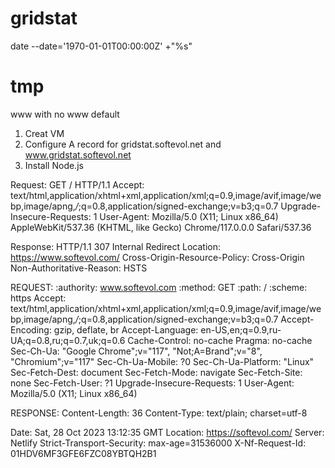 # gridstat
date --date='1970-01-01T00:00:00Z' +"%s"

# tmp
<link rel="icon" href="/favicon.ico" sizes="any">
<link rel="icon" href="/favicon.svg" type="image/svg+xml">
<meta name="theme-color" content="#4a4a4a">

www with no www default

1. Creat VM
2. Configure A record for gridstat.softevol.net and www.gridstat.softevol.net
3. Install Node.js




Request:
GET / HTTP/1.1
Accept: text/html,application/xhtml+xml,application/xml;q=0.9,image/avif,image/webp,image/apng,*/*;q=0.8,application/signed-exchange;v=b3;q=0.7
Upgrade-Insecure-Requests: 1
User-Agent: Mozilla/5.0 (X11; Linux x86_64) AppleWebKit/537.36 (KHTML, like Gecko) Chrome/117.0.0.0 Safari/537.36

Response:
HTTP/1.1 307 Internal Redirect
Location: https://www.softevol.com/
Cross-Origin-Resource-Policy: Cross-Origin
Non-Authoritative-Reason: HSTS

REQUEST:
:authority:
www.softevol.com
:method:
GET
:path:
/
:scheme:
https
Accept:
text/html,application/xhtml+xml,application/xml;q=0.9,image/avif,image/webp,image/apng,*/*;q=0.8,application/signed-exchange;v=b3;q=0.7
Accept-Encoding:
gzip, deflate, br
Accept-Language:
en-US,en;q=0.9,ru-UA;q=0.8,ru;q=0.7,uk;q=0.6
Cache-Control:
no-cache
Pragma:
no-cache
Sec-Ch-Ua:
"Google Chrome";v="117", "Not;A=Brand";v="8", "Chromium";v="117"
Sec-Ch-Ua-Mobile:
?0
Sec-Ch-Ua-Platform:
"Linux"
Sec-Fetch-Dest:
document
Sec-Fetch-Mode:
navigate
Sec-Fetch-Site:
none
Sec-Fetch-User:
?1
Upgrade-Insecure-Requests:
1
User-Agent:
Mozilla/5.0 (X11; Linux x86_64)

RESPONSE:
Content-Length:
36
Content-Type:
text/plain; charset=utf-8

Date:
Sat, 28 Oct 2023 13:12:35 GMT
Location:
https://softevol.com/
Server:
Netlify
Strict-Transport-Security:
max-age=31536000
X-Nf-Request-Id:
01HDV6MF3GFE6FZC08YBTQH2B1


